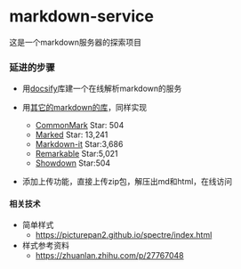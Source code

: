 # markdown-service
这是一个markdown服务器的探索项目


### 延进的步骤
+ 用[docsify](https://docsify.js.org/#/zh-cn/quickstart)库建一个在线解析markdown的服务
+ 用[其它的markdown的库](https://juejin.im/entry/56ce79db1532bc0053728c2f)，同样实现
    - [CommonMark]( https://github.com/jgm/commonmark.js) Star: 504 
    - [Marked]( https://github.com/chjj/marked) Star: 13,241
    - [Markdown-it]( https://github.com/markdown-it/markdown-it) Star:3,686
    - [Remarkable]( https://github.com/jonschlinkert/remarkable) Star:5,021
    - [Showdown]( https://github.com/showdownjs/showdown) Star:504


+ 添加上传功能，直接上传zip包，解压出md和html，在线访问


#### 相关技术

+ 简单样式
    - <https://picturepan2.github.io/spectre/index.html>
+ 样式参考资料
    - <https://zhuanlan.zhihu.com/p/27767048>

